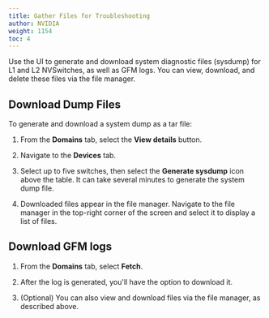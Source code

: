 ```yaml
---
title: Gather Files for Troubleshooting
author: NVIDIA
weight: 1154
toc: 4
---
```


Use the UI to generate and download system diagnostic files (sysdump) for L1 and L2 NVSwitches, as well as GFM logs. You can view, download, and delete these files via the file manager.

## Download Dump Files

To generate and download a system dump as a tar file:

1. From the **Domains** tab, select the **View details** button.

2. Navigate to the **Devices** tab.

3. Select up to five switches, then select the **Generate sysdump** icon above the table. It can take several minutes to generate the system dump file.

4. Downloaded files appear in the file manager. Navigate to the file manager in the top-right corner of the screen and select it to display a list of files.

## Download GFM logs

1. From the **Domains** tab, select **Fetch**.

2. After the log is generated, you'll have the option to download it.

3. (Optional) You can also view and download files via the file manager, as described above.